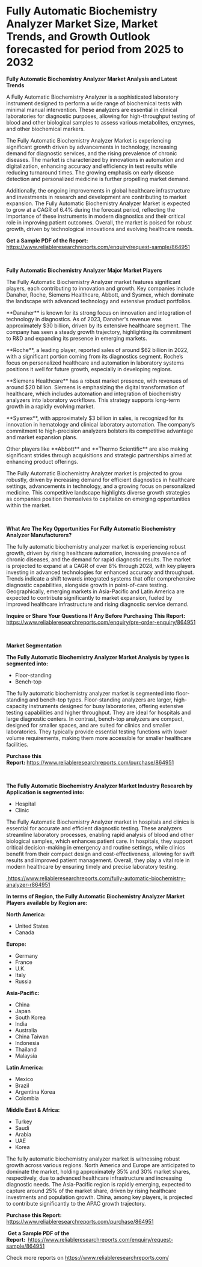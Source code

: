<p><h1>Fully Automatic Biochemistry Analyzer Market Size, Market Trends, and Growth Outlook forecasted for period from 2025 to 2032</h1></p><p><strong>Fully Automatic Biochemistry Analyzer Market Analysis and Latest Trends</strong></p>
<p><p>A Fully Automatic Biochemistry Analyzer is a sophisticated laboratory instrument designed to perform a wide range of biochemical tests with minimal manual intervention. These analyzers are essential in clinical laboratories for diagnostic purposes, allowing for high-throughput testing of blood and other biological samples to assess various metabolites, enzymes, and other biochemical markers.</p><p>The Fully Automatic Biochemistry Analyzer Market is experiencing significant growth driven by advancements in technology, increasing demand for diagnostic services, and the rising prevalence of chronic diseases. The market is characterized by innovations in automation and digitalization, enhancing accuracy and efficiency in test results while reducing turnaround times. The growing emphasis on early disease detection and personalized medicine is further propelling market demand.</p><p>Additionally, the ongoing improvements in global healthcare infrastructure and investments in research and development are contributing to market expansion. The Fully Automatic Biochemistry Analyzer Market is expected to grow at a CAGR of 6.4% during the forecast period, reflecting the importance of these instruments in modern diagnostics and their critical role in improving patient outcomes. Overall, the market is poised for robust growth, driven by technological innovations and evolving healthcare needs.</p></p>
<p><strong>Get a Sample PDF of the Report:&nbsp;</strong> <a href="https://www.reliableresearchreports.com/enquiry/request-sample/864951?utm_campaign=3011&utm_medium=2&utm_source=Github&utm_content=ia&utm_term=03032025&utm_id=fully-automatic-biochemistry-analyzer">https://www.reliableresearchreports.com/enquiry/request-sample/864951</a></p>
<p>&nbsp;</p>
<p><strong>Fully Automatic Biochemistry Analyzer Major Market Players</strong></p>
<p><p>The Fully Automatic Biochemistry Analyzer market features significant players, each contributing to innovation and growth. Key companies include Danaher, Roche, Siemens Healthcare, Abbott, and Sysmex, which dominate the landscape with advanced technology and extensive product portfolios.</p><p>**Danaher** is known for its strong focus on innovation and integration of technology in diagnostics. As of 2023, Danaher's revenue was approximately $30 billion, driven by its extensive healthcare segment. The company has seen a steady growth trajectory, highlighting its commitment to R&D and expanding its presence in emerging markets.</p><p>**Roche**, a leading player, reported sales of around $62 billion in 2022, with a significant portion coming from its diagnostics segment. Roche’s focus on personalized healthcare and automation in laboratory systems positions it well for future growth, especially in developing regions.</p><p>**Siemens Healthcare** has a robust market presence, with revenues of around $20 billion. Siemens is emphasizing the digital transformation of healthcare, which includes automation and integration of biochemistry analyzers into laboratory workflows. This strategy supports long-term growth in a rapidly evolving market.</p><p>**Sysmex**, with approximately $3 billion in sales, is recognized for its innovation in hematology and clinical laboratory automation. The company’s commitment to high-precision analyzers bolsters its competitive advantage and market expansion plans.</p><p>Other players like **Abbott** and **Thermo Scientific** are also making significant strides through acquisitions and strategic partnerships aimed at enhancing product offerings.</p><p>The Fully Automatic Biochemistry Analyzer market is projected to grow robustly, driven by increasing demand for efficient diagnostics in healthcare settings, advancements in technology, and a growing focus on personalized medicine. This competitive landscape highlights diverse growth strategies as companies position themselves to capitalize on emerging opportunities within the market.</p></p>
<p>&nbsp;</p>
<p><strong>What Are The Key Opportunities For Fully Automatic Biochemistry Analyzer Manufacturers?</strong></p>
<p><p>The fully automatic biochemistry analyzer market is experiencing robust growth, driven by rising healthcare automation, increasing prevalence of chronic diseases, and the demand for rapid diagnostic results. The market is projected to expand at a CAGR of over 8% through 2028, with key players investing in advanced technologies for enhanced accuracy and throughput. Trends indicate a shift towards integrated systems that offer comprehensive diagnostic capabilities, alongside growth in point-of-care testing. Geographically, emerging markets in Asia-Pacific and Latin America are expected to contribute significantly to market expansion, fueled by improved healthcare infrastructure and rising diagnostic service demand.</p></p>
<p><strong>Inquire or Share Your Questions If Any Before Purchasing This Report:</strong> <a href="https://www.reliableresearchreports.com/enquiry/pre-order-enquiry/864951?utm_campaign=3011&utm_medium=2&utm_source=Github&utm_content=ia&utm_term=03032025&utm_id=fully-automatic-biochemistry-analyzer">https://www.reliableresearchreports.com/enquiry/pre-order-enquiry/864951</a></p>
<p>&nbsp;</p>
<p><strong>Market Segmentation</strong></p>
<p><strong>The Fully Automatic Biochemistry Analyzer Market Analysis by types is segmented into:</strong></p>
<p><ul><li>Floor-standing</li><li>Bench-top</li></ul></p>
<p><p>The fully automatic biochemistry analyzer market is segmented into floor-standing and bench-top types. Floor-standing analyzers are larger, high-capacity instruments designed for busy laboratories, offering extensive testing capabilities and higher throughput. They are ideal for hospitals and large diagnostic centers. In contrast, bench-top analyzers are compact, designed for smaller spaces, and are suited for clinics and smaller laboratories. They typically provide essential testing functions with lower volume requirements, making them more accessible for smaller healthcare facilities.</p></p>
<p><strong>Purchase this Report:&nbsp;</strong><a href="https://www.reliableresearchreports.com/purchase/864951?utm_campaign=3011&utm_medium=2&utm_source=Github&utm_content=ia&utm_term=03032025&utm_id=fully-automatic-biochemistry-analyzer">https://www.reliableresearchreports.com/purchase/864951</a></p>
<p>&nbsp;</p>
<p><strong>The Fully Automatic Biochemistry Analyzer Market Industry Research by Application is segmented into:</strong></p>
<p><ul><li>Hospital</li><li>Clinic</li></ul></p>
<p><p>The Fully Automatic Biochemistry Analyzer market in hospitals and clinics is essential for accurate and efficient diagnostic testing. These analyzers streamline laboratory processes, enabling rapid analysis of blood and other biological samples, which enhances patient care. In hospitals, they support critical decision-making in emergency and routine settings, while clinics benefit from their compact design and cost-effectiveness, allowing for swift results and improved patient management. Overall, they play a vital role in modern healthcare by ensuring timely and precise laboratory testing.</p></p>
<p><a href="https://www.reliableresearchreports.com/fully-automatic-biochemistry-analyzer-r864951?utm_campaign=3011&utm_medium=2&utm_source=Github&utm_content=ia&utm_term=03032025&utm_id=fully-automatic-biochemistry-analyzer">&nbsp;https://www.reliableresearchreports.com/fully-automatic-biochemistry-analyzer-r864951</a></p>
<p><strong>In terms of Region, the Fully Automatic Biochemistry Analyzer Market Players available by Region are:</strong></p>
<p>
    <p> <strong> North America: </strong>
        <ul>
            <li>United States</li>
            <li>Canada</li>
        </ul>
        </p> 
    <p> <strong> Europe: </strong>
        <ul>
            <li>Germany</li>
            <li>France</li>
            <li>U.K.</li>
            <li>Italy</li>
            <li>Russia</li>
        </ul>
        </p> 
    <p> <strong> Asia-Pacific: </strong>
        <ul>
            <li>China</li>
            <li>Japan</li>
            <li>South Korea</li>
            <li>India</li>
            <li>Australia</li>
            <li>China Taiwan</li>
            <li>Indonesia</li>
            <li>Thailand</li>
            <li>Malaysia</li>
        </ul>
        </p> 
    <p> <strong> Latin America: </strong>
        <ul>
            <li>Mexico</li>
            <li>Brazil</li>
            <li>Argentina Korea</li>
            <li>Colombia</li>
        </ul>
        </p> 
    <p> <strong> Middle East & Africa: </strong>
        <ul>
            <li>Turkey</li>
            <li>Saudi</li>
            <li>Arabia</li>
            <li>UAE</li>
            <li>Korea</li>
        </ul>
    </p>
    </p>
<p><p>The fully automatic biochemistry analyzer market is witnessing robust growth across various regions. North America and Europe are anticipated to dominate the market, holding approximately 35% and 30% market shares, respectively, due to advanced healthcare infrastructure and increasing diagnostic needs. The Asia-Pacific region is rapidly emerging, expected to capture around 25% of the market share, driven by rising healthcare investments and population growth. China, among key players, is projected to contribute significantly to the APAC growth trajectory.</p></p>
<p><strong>Purchase this Report: </strong><a href="https://www.reliableresearchreports.com/purchase/864951?utm_campaign=3011&utm_medium=2&utm_source=Github&utm_content=ia&utm_term=03032025&utm_id=fully-automatic-biochemistry-analyzer">https://www.reliableresearchreports.com/purchase/864951</a></p>
<p>&nbsp;<strong>Get a Sample PDF of the Report:&nbsp;&nbsp;</strong><a href="https://www.reliableresearchreports.com/enquiry/request-sample/864951?utm_campaign=3011&utm_medium=2&utm_source=Github&utm_content=ia&utm_term=03032025&utm_id=fully-automatic-biochemistry-analyzer">https://www.reliableresearchreports.com/enquiry/request-sample/864951</a></p>
<p><strong></strong></p>
<p>Check more reports on <a href="https://www.reliableresearchreports.com/?utm_campaign=3011&utm_medium=2&utm_source=Github&utm_content=ia&utm_term=03032025&utm_id=fully-automatic-biochemistry-analyzer">https://www.reliableresearchreports.com/</a></p>
